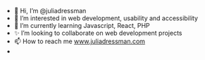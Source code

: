 - 👋 Hi, I’m @juliadressman
- 👀 I’m interested in web development, usability and accessibility
- 🌱 I’m currently learning Javascript, React, PHP
- ✨ I’m looking to collaborate on web development projects
- 📫 How to reach me www.juliadressman.com
- 
<!---
juliadressman/juliadressman is a 💞️ special ✨ repository because its `README.md` (this file) appears on your GitHub profile.
You can click the Preview link to take a look at your changes.
--->
